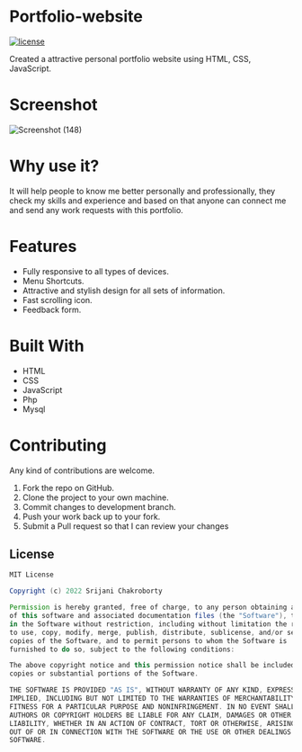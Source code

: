 # Portfolio-website

<a href="https://github.com/Srijani-Chakroborty/Portfolio-website/blob/master/LICENSE"><img src="https://img.shields.io/badge/License-MIT-red.svg" alt="license"/></a>

Created a attractive personal portfolio website using HTML, CSS, JavaScript.

# Screenshot
![Screenshot (148)](https://user-images.githubusercontent.com/85583566/155756581-0588d7b3-2f37-4148-b782-3cef5b9a8d50.png)

# Why use it?
It will help people to know me better personally and professionally, they check my skills and experience and based on that anyone can connect me and send any work requests with this portfolio.

# Features
* Fully responsive to all types of devices.
* Menu Shortcuts.
* Attractive and stylish design for all sets of information.
* Fast scrolling icon.
* Feedback form.

# Built With
* HTML
* CSS
* JavaScript
* Php
* Mysql

# Contributing
Any kind of contributions are welcome.

1. Fork the repo on GitHub.
2. Clone the project to your own machine.
3. Commit changes to development branch.
4. Push your work back up to your fork.
5. Submit a Pull request so that I can review your changes

## License
```Groovy
MIT License

Copyright (c) 2022 Srijani Chakroborty

Permission is hereby granted, free of charge, to any person obtaining a copy
of this software and associated documentation files (the "Software"), to deal
in the Software without restriction, including without limitation the rights
to use, copy, modify, merge, publish, distribute, sublicense, and/or sell
copies of the Software, and to permit persons to whom the Software is
furnished to do so, subject to the following conditions:

The above copyright notice and this permission notice shall be included in all
copies or substantial portions of the Software.

THE SOFTWARE IS PROVIDED "AS IS", WITHOUT WARRANTY OF ANY KIND, EXPRESS OR
IMPLIED, INCLUDING BUT NOT LIMITED TO THE WARRANTIES OF MERCHANTABILITY,
FITNESS FOR A PARTICULAR PURPOSE AND NONINFRINGEMENT. IN NO EVENT SHALL THE
AUTHORS OR COPYRIGHT HOLDERS BE LIABLE FOR ANY CLAIM, DAMAGES OR OTHER
LIABILITY, WHETHER IN AN ACTION OF CONTRACT, TORT OR OTHERWISE, ARISING FROM,
OUT OF OR IN CONNECTION WITH THE SOFTWARE OR THE USE OR OTHER DEALINGS IN THE
SOFTWARE.
